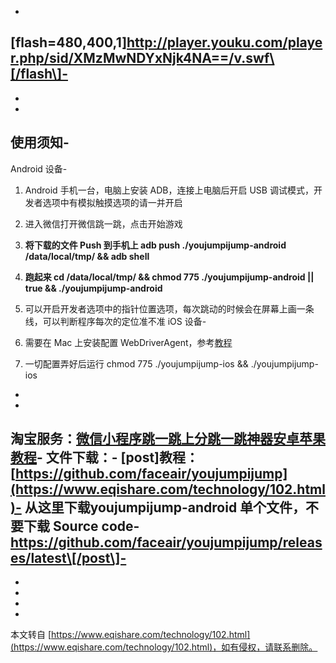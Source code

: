 -
\[flash=480,400,1\]http://player.youku.com/player.php/sid/XMzMwNDYxNjk4NA==/v.swf\[/flash\]-
-
-
-
**使用须知**-
-
Android 设备-

1.  Android 手机一台，电脑上安装 ADB，连接上电脑后开启 USB 调试模式，开发者选项中有模拟触摸选项的请一并开启
2.  进入微信打开微信跳一跳，点击开始游戏
3.  **将下载的文件 Push 到手机上 adb push ./youjumpijump-android /data/local/tmp/ && adb shell**
4.  **跑起来 cd /data/local/tmp/ && chmod 775 ./youjumpijump-android || true && ./youjumpijump-android**
5.  可以开启开发者选项中的指针位置选项，每次跳动的时候会在屏幕上画一条线，可以判断程序每次的定位准不准
iOS 设备-

1.  需要在 Mac 上安装配置 WebDriverAgent，参考[教程](https://testerhome.com/topics/7220)
2.  一切配置弄好后运行 chmod 775 ./youjumpijump-ios && ./youjumpijump-ios
-
-
**淘宝服务：**[微信小程序跳一跳上分跳一跳神器安卓苹果教程](https://item.taobao.com/item.htm?spm=a1z10.1-c.w4004-1271557353.2.5a8ac6a8KWKXlE&id=563757040057,1)-
文件下载：-
\[post\]教程：[https://github.com/faceair/youjumpijump](https://www.eqishare.com/technology/102.html)-
从这里下载youjumpijump-android 单个文件，不要下载 Source code-
https://github.com/faceair/youjumpijump/releases/latest\[/post\]-
-
-
-
-

-

本文转自 [https://www.eqishare.com/technology/102.html](https://www.eqishare.com/technology/102.html)，如有侵权，请联系删除。